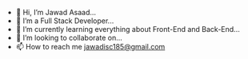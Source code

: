 - 👋 Hi, I’m Jawad Asaad...
- 👀 I’m a Full Stack Developer...
- 🌱 I’m currently learning everything about Front-End and Back-End...
- 💞️ I’m looking to collaborate on...
- 📫 How to reach me jawadisc185@gmail.com

<!---
LOCO185/LOCO185 is a ✨ special ✨ repository because its `README.md` (this file) appears on your GitHub profile.
You can click the Preview link to take a look at your changes.
--->
